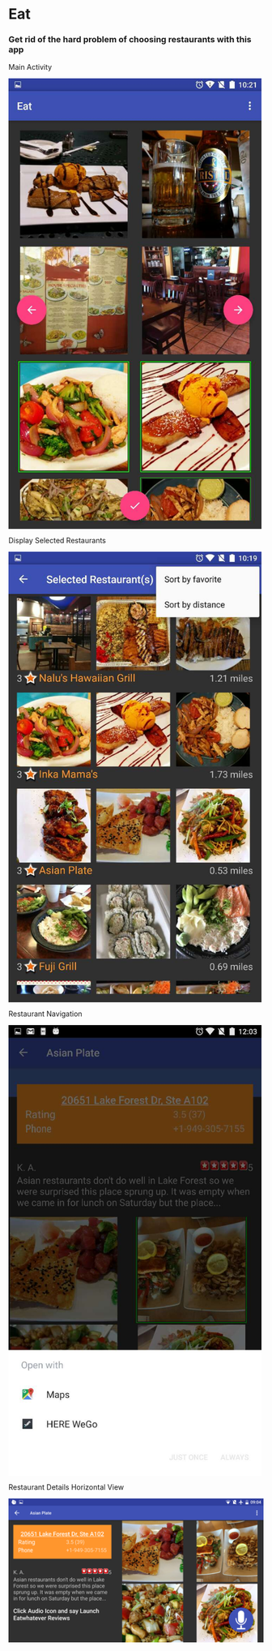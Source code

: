 # Eat
<h3>Get rid of the hard problem of choosing restaurants with this app</h3>
<p>Main Activity</p>
<img src= "main_activity.jpg" width="500px" style="vertical-align:middle;">
<br>
<p>Display Selected Restaurants</p>
<img src= "display_selected_restaurants.jpg" width="500px" style="vertical-align:middle;">
<br>
<p>Restaurant Navigation</p>
<img src= "restaurant_navigation.jpg" width="500px" style="vertical-align:middle;">
<br>
<p>Restaurant Details Horizontal View</p>
<img src= "restaurant_details_audio_horizontal.jpg" width="900px" style="vertical-align:middle;">
<br>
<!--![Main Activity](https://github.com/mingxino/Eat/blob/master/main_activity.jpg)
![Display Selected Restaurants](https://github.com/mingxino/Eat/blob/master/display_selected_restaurants.jpg)
![Restaurant Navigation](https://github.com/mingxino/Eat/blob/master/restaurant_navigation.jpg)
![Restaurant Details Horizontal View](https://github.com/mingxino/Eat/blob/master/restaurant_details_audio_horizontal.jpg)-->
